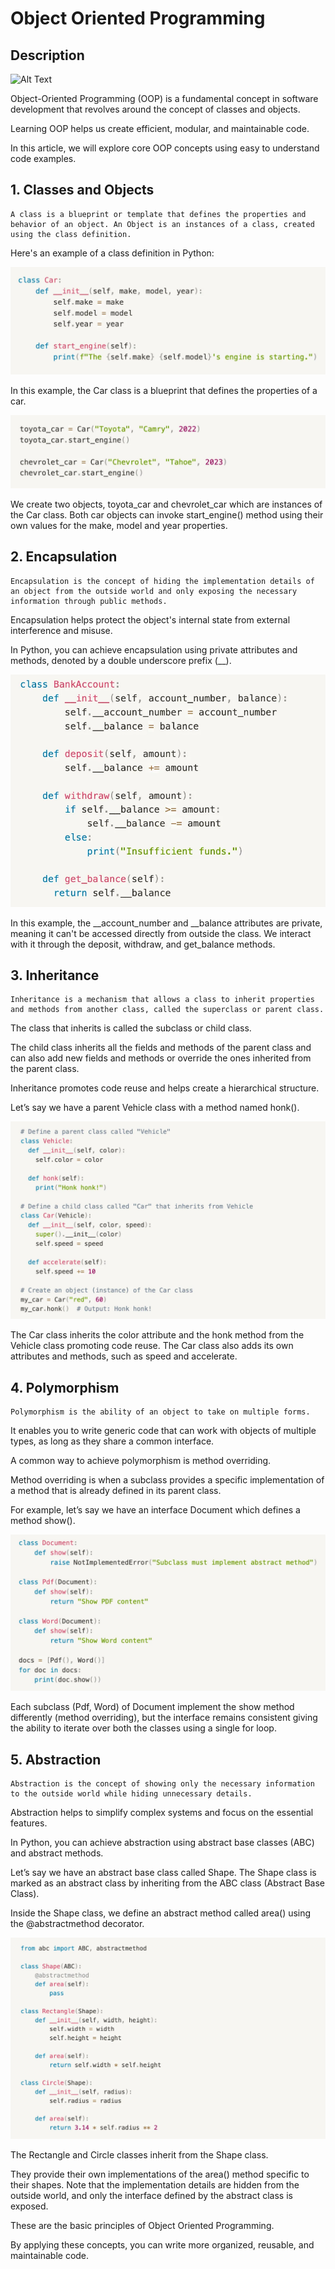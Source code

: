# Object Oriented Programming
## Description 

![Alt Text](https://example.com/readme-images/image.png)


Object-Oriented Programming (OOP) is a fundamental concept in software development that revolves around the concept of classes and objects.

Learning OOP helps us create efficient, modular, and maintainable code.

In this article, we will explore core OOP concepts using easy to understand code examples.

## 1. Classes and Objects
```
A class is a blueprint or template that defines the properties and behavior of an object. An Object is an instances of a class, created using the class definition.
```
Here's an example of a class definition in Python:

![alt text](readme-images/image-1.png)

In this example, the Car class is a blueprint that defines the properties of a car.

![alt text](readme-images/image2.png)

We create two objects, toyota_car and chevrolet_car which are instances of the Car class. Both car objects can invoke start_engine() method using their own values for the make, model and year properties.


## 2. Encapsulation
```
Encapsulation is the concept of hiding the implementation details of an object from the outside world and only exposing the necessary information through public methods.
```
Encapsulation helps protect the object's internal state from external interference and misuse.

In Python, you can achieve encapsulation using private attributes and methods, denoted by a double underscore prefix (__).

![alt text](readme-images/image3.png)

In this example, the __account_number and __balance attributes are private, meaning it can't be accessed directly from outside the class. We interact with it through the deposit, withdraw, and get_balance methods.

## 3. Inheritance
```
Inheritance is a mechanism that allows a class to inherit properties and methods from another class, called the superclass or parent class.
```
The class that inherits is called the subclass or child class.

The child class inherits all the fields and methods of the parent class and can also add new fields and methods or override the ones inherited from the parent class.

Inheritance promotes code reuse and helps create a hierarchical structure.

Let’s say we have a parent Vehicle class with a method named honk().

![alt text](readme-images/image4.png)

The Car class inherits the color attribute and the honk method from the Vehicle class promoting code reuse. The Car class also adds its own attributes and methods, such as speed and accelerate.

## 4. Polymorphism
```
Polymorphism is the ability of an object to take on multiple forms.
```
It enables you to write generic code that can work with objects of multiple types, as long as they share a common interface.

A common way to achieve polymorphism is method overriding.

Method overriding is when a subclass provides a specific implementation of a method that is already defined in its parent class.

For example, let’s say we have an interface Document which defines a method show().

![alt text](readme-images/image5.png)

Each subclass (Pdf, Word) of Document implement the show method differently (method overriding), but the interface remains consistent giving the ability to iterate over both the classes using a single for loop.

## 5. Abstraction
```
Abstraction is the concept of showing only the necessary information to the outside world while hiding unnecessary details.
```
Abstraction helps to simplify complex systems and focus on the essential features.

In Python, you can achieve abstraction using abstract base classes (ABC) and abstract methods.

Let’s say we have an abstract base class called Shape. The Shape class is marked as an abstract class by inheriting from the ABC class (Abstract Base Class).

Inside the Shape class, we define an abstract method called area() using the @abstractmethod decorator.

![alt text](readme-images/image6.png)

The Rectangle and Circle classes inherit from the Shape class.

They provide their own implementations of the area() method specific to their shapes. Note that the implementation details are hidden from the outside world, and only the interface defined by the abstract class is exposed.

These are the basic principles of Object Oriented Programming.

By applying these concepts, you can write more organized, reusable, and maintainable code.